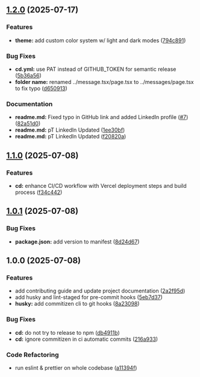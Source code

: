 ## [1.2.0](https://github.com/ncharris93/dsd-east-coast-goats/compare/v1.1.0...v1.2.0) (2025-07-17)

### Features

* **theme:** add custom color system w/ light and dark modes ([794c891](https://github.com/ncharris93/dsd-east-coast-goats/commit/794c891e0d68e30dac375dd5c3c270feb04e18f4))

### Bug Fixes

* **cd.yml:** use PAT instead of GITHUB_TOKEN for semantic release ([5b36a56](https://github.com/ncharris93/dsd-east-coast-goats/commit/5b36a569ee38f4c1ecf62d8d4e5c7469999e57fd))
* **folder name:** renamed ../message.tsx/page.tsx to ../messages/page.tsx to fix typo ([d650913](https://github.com/ncharris93/dsd-east-coast-goats/commit/d650913a158dfac84cbf3ae8849e5bc3122340ea))

### Documentation

* **readme.md:** Fixed typo in GitHub link and added LinkedIn profile ([#7](https://github.com/ncharris93/dsd-east-coast-goats/issues/7)) ([82a51d0](https://github.com/ncharris93/dsd-east-coast-goats/commit/82a51d05e527bf7d7893dcde8999e47c560da289))
* **readme.md:** pT LinkedIn Updated ([1ee30bf](https://github.com/ncharris93/dsd-east-coast-goats/commit/1ee30bf9062c9f9c4412597a8503cc23ea34fd7a))
* **readme.md:** pT LinkedIn Updated ([f20820a](https://github.com/ncharris93/dsd-east-coast-goats/commit/f20820aea99b339985c80e194f79cafc187fb2f3))

## [1.1.0](https://github.com/ncharris93/dsd-east-coast-goats/compare/v1.0.1...v1.1.0) (2025-07-08)

### Features

* **cd:** enhance CI/CD workflow with Vercel deployment steps and build process ([f34c442](https://github.com/ncharris93/dsd-east-coast-goats/commit/f34c4424be400dea2e892eecd70d9a12bfc2a4a0))

## [1.0.1](https://github.com/ncharris93/dsd-east-coast-goats/compare/v1.0.0...v1.0.1) (2025-07-08)

### Bug Fixes

* **package.json:** add version to manifest ([8d24d67](https://github.com/ncharris93/dsd-east-coast-goats/commit/8d24d6762bf7b610abeacaf1ae6dc6357ae1eed5))

## 1.0.0 (2025-07-08)

### Features

* add contributing guide and update project documentation ([2a2f95d](https://github.com/ncharris93/dsd-east-coast-goats/commit/2a2f95d90e53fa6b06de230cdae5469986a68c1d))
* add husky and lint-staged for pre-commit hooks ([5eb7d37](https://github.com/ncharris93/dsd-east-coast-goats/commit/5eb7d376534e2342302951e4deaf09e6cdfde9ff))
* **husky:** add commitizen cli to git hooks ([8a23098](https://github.com/ncharris93/dsd-east-coast-goats/commit/8a23098a61358e39a86174f457baadb5517204a1))

### Bug Fixes

* **cd:** do not try to release to npm ([db4911b](https://github.com/ncharris93/dsd-east-coast-goats/commit/db4911b1283ec19328a2db53fab48454354fa38f))
* **cd:** ignore commitizen in ci automatic commits ([216a933](https://github.com/ncharris93/dsd-east-coast-goats/commit/216a93386dbe59b8cf7ab76a6f2b94ab8473ca6c))

### Code Refactoring

* run eslint & prettier on whole codebase ([a11394f](https://github.com/ncharris93/dsd-east-coast-goats/commit/a11394fee67148de0e1792736450995a61581a57))

